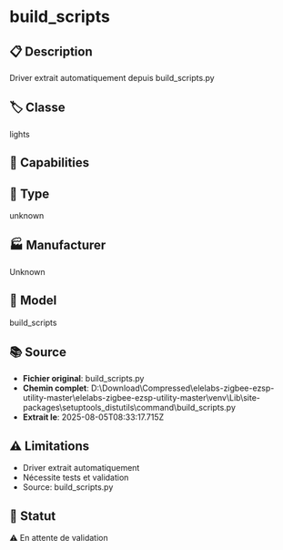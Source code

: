 # build_scripts

## 📋 Description
Driver extrait automatiquement depuis build_scripts.py

## 🏷️ Classe
lights

## 🔧 Capabilities


## 📡 Type
unknown

## 🏭 Manufacturer
Unknown

## 📱 Model
build_scripts

## 📚 Source
- **Fichier original**: build_scripts.py
- **Chemin complet**: D:\Download\Compressed\elelabs-zigbee-ezsp-utility-master\elelabs-zigbee-ezsp-utility-master\venv\Lib\site-packages\setuptools\_distutils\command\build_scripts.py
- **Extrait le**: 2025-08-05T08:33:17.715Z

## ⚠️ Limitations
- Driver extrait automatiquement
- Nécessite tests et validation
- Source: build_scripts.py

## 🚀 Statut
⚠️ En attente de validation

